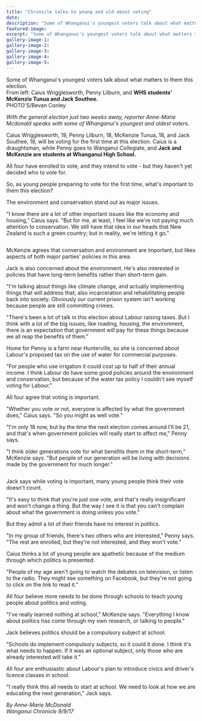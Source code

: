 ```yaml
---
title: "Chronicle talks to young and old about voting"
date: 
description: "Some of Whanganui's youngest voters talk about what matters to them this election. From left: Caius Wrigglesworth, Penny Lilburn, and WHS students' McKenzie Tunua and Jack Southee..."
featured-image: 
excerpt: "Some of Whanganui's youngest voters talk about what matters to them this election. From left: Caius Wrigglesworth, Penny Lilburn, and WHS students' McKenzie Tunua and Jack Southee."
gallery-image-1: 
gallery-image-2: 
gallery-image-3: 
gallery-image-4: 
gallery-image-5: 
---
```


<p><span>Some of Whanganui's youngest voters talk about what matters to them this election. <br />From left: Caius Wrigglesworth, Penny Lilburn, and <strong>WHS students' McKenzie Tunua and Jack Southee.</strong> <br />PHOTO'S/Bevan Conley</span></p>
<p class="element element-paragraph"><em>With the general election just two weeks away, reporter Anne-Marie Mcdonald speaks with some of Whanganui's youngest and oldest voters.</em></p>
<p class="element element-paragraph">Caius Wrigglesworth, 19, Penny Lilburn, 18, McKenzie Tunua, 18, and Jack Southee, 18, will be voting for the first time at this election. Caius is a draughtsman, while Penny goes to Wanganui Collegiate, and <strong>Jack and McKenzie are students at Whanganui High School.</strong></p>
<p class="element element-paragraph">All four have enrolled to vote, and they intend to vote - but they haven't yet decided who to vote for.</p>
<p class="element element-paragraph">So, as young people preparing to vote for the first time, what's important to them this election?</p>
<p class="element element-paragraph">The environment and conservation stand out as major issues.</p>
<p class="element element-paragraph">"I know there are a lot of other important issues like the economy and housing," Caius says. "But for me, at least, I feel like we're not paying much attention to conservation. We still have that idea in our heads that New Zealand is such a green country; but in reality, we're letting it go."</p>
<p class="element element-paragraph"><img src=http://c1940652.r52.cf0.rackcdn.com/59b59fc0b8d39a35a5000b06/VotingMcKenzie-only.jpg alt="" /></p>
<p class="element element-paragraph">McKenzie agrees that conversation and environment are important, but likes aspects of both major parties' policies in this area.</p>
<p class="element element-paragraph">Jack is also concerned about the environment. He's also interested in policies that have long-term benefits rather than short-term gain.</p>
<p class="element element-paragraph">"I'm talking about things like climate change, and actually implementing things that will address that; also incarceration and rehabilitating people back into society. Obviously our current prison system isn't working because people are still committing crimes.</p>
<p class="element element-paragraph">"There's been a lot of talk in this election about Labour raising taxes. But I think with a lot of the big issues, like roading, housing, the environment, there is an expectation that government will pay for these things because we all reap the benefits of them."</p>
<p class="element element-paragraph">Home for Penny is a farm near Hunterville, so she is concerned about Labour's proposed tax on the use of water for commercial purposes.</p>
<p class="element element-paragraph">"For people who use irrigation it could cost up to half of their annual income. I think Labour do have some good policies around the environment and conservation, but because of the water tax policy I couldn't see myself voting for Labour."</p>
<p class="element element-paragraph">All four agree that voting is important.</p>
<p class="element element-paragraph">"Whether you vote or not, everyone is affected by what the government does," Caius says. "So you might as well vote."</p>
<p class="element element-paragraph">"I'm only 18 now, but by the time the next election comes around I'll be 21, and that's when government policies will really start to affect me," Penny says.</p>
<p class="element element-paragraph">"I think older generations vote for what benefits them in the short-term," McKenzie says. "But people of our generation will be living with decisions made by the government for much longer."</p>
<p class="element element-paragraph"><img src=http://c1940652.r52.cf0.rackcdn.com/59b59fe7b8d39a35a5000b08/VotingJack-Southee-only.jpg alt="" /></p>
<p class="element element-paragraph">Jack says while voting is important, many young people think their vote doesn't count.</p>
<p class="element element-paragraph">"It's easy to think that you're just one vote, and that's really insignificant and won't change a thing. But the way I see it is that you can't complain about what the government is doing unless you vote."</p>
<p class="element element-paragraph">But they admit a lot of their friends have no interest in politics.</p>
<p class="element element-paragraph">"In my group of friends, there's two others who are interested," Penny says. "The rest are enrolled, but they're not interested, and they won't vote."</p>
<p class="element element-paragraph">Caius thinks a lot of young people are apathetic because of the medium through which politics is presented.</p>
<p class="element element-paragraph">"People of my age aren't going to watch the debates on television, or listen to the radio. They might see something on Facebook, but they're not going to click on the link to read it."</p>
<p class="element element-paragraph">All four believe more needs to be done through schools to teach young people about politics and voting.</p>
<p class="element element-paragraph">"I've really learned nothing at school," McKenzie says. "Everything I know about politics has come through my own research, or talking to people."</p>
<p class="element element-paragraph">Jack believes politics should be a compulsory subject at school.</p>
<p class="element element-paragraph">"Schools do implement compulsory subjects, so it could it done. I think it's what needs to happen. If it was an optional subject, only those who are already interested will take it."</p>
<p class="element element-paragraph">All four are enthusiastic about Labour's plan to introduce civics and driver's licence classes in school.</p>
<p class="element element-paragraph">"I really think this all needs to start at school. We need to look at how we are educating the next generation," Jack says.</p>
<p class="element element-paragraph"><em>By Anne-Marie McDonald</em><br /><em>Wanganui Chronicle 9/9/17</em></p>

